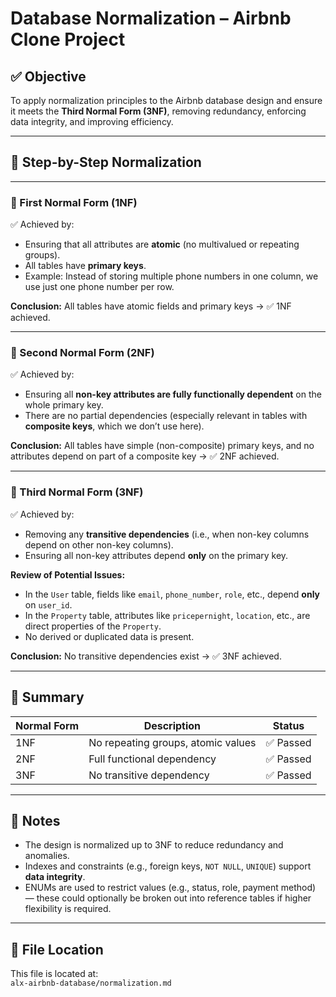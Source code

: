 # Database Normalization – Airbnb Clone Project

## ✅ Objective

To apply normalization principles to the Airbnb database design and ensure it meets the **Third Normal Form (3NF)**, removing redundancy, enforcing data integrity, and improving efficiency.

---

## 🧩 Step-by-Step Normalization

---

### 📗 First Normal Form (1NF)

✅ Achieved by:
- Ensuring that all attributes are **atomic** (no multivalued or repeating groups).
- All tables have **primary keys**.
- Example: Instead of storing multiple phone numbers in one column, we use just one phone number per row.

**Conclusion:** All tables have atomic fields and primary keys → ✅ 1NF achieved.

---

### 📘 Second Normal Form (2NF)

✅ Achieved by:
- Ensuring all **non-key attributes are fully functionally dependent** on the whole primary key.
- There are no partial dependencies (especially relevant in tables with **composite keys**, which we don’t use here).

**Conclusion:** All tables have simple (non-composite) primary keys, and no attributes depend on part of a composite key → ✅ 2NF achieved.

---

### 📙 Third Normal Form (3NF)

✅ Achieved by:
- Removing any **transitive dependencies** (i.e., when non-key columns depend on other non-key columns).
- Ensuring all non-key attributes depend **only** on the primary key.

**Review of Potential Issues:**
- In the `User` table, fields like `email`, `phone_number`, `role`, etc., depend **only** on `user_id`.
- In the `Property` table, attributes like `pricepernight`, `location`, etc., are direct properties of the `Property`.
- No derived or duplicated data is present.

**Conclusion:** No transitive dependencies exist → ✅ 3NF achieved.

---

## 🧼 Summary

| Normal Form | Description | Status |
|-------------|-------------|--------|
| 1NF | No repeating groups, atomic values | ✅ Passed |
| 2NF | Full functional dependency | ✅ Passed |
| 3NF | No transitive dependency | ✅ Passed |

---

## 📝 Notes

- The design is normalized up to 3NF to reduce redundancy and anomalies.
- Indexes and constraints (e.g., foreign keys, `NOT NULL`, `UNIQUE`) support **data integrity**.
- ENUMs are used to restrict values (e.g., status, role, payment method) — these could optionally be broken out into reference tables if higher flexibility is required.

---

## 📁 File Location

This file is located at:  
`alx-airbnb-database/normalization.md`
